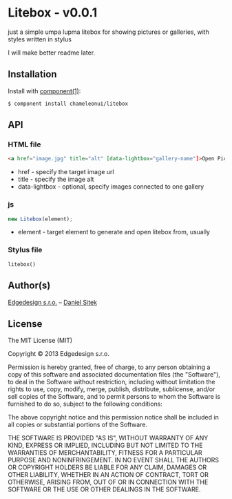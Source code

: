 # Litebox - v0.0.1

  just a simple umpa lupma litebox for showing pictures or galleries, with styles written in stylus

  I will make better readme later.

## Installation

  Install with [component(1)](http://component.io):

    $ component install chameleonui/litebox

## API

### HTML file

```html
<a href="image.jpg" title="alt" [data-lightbox="gallery-name"]>Open Picture</a>
```

* href - specify the target image url
* title - specify the image alt
* data-lightbox - optional, specify images connected to one gallery

### js

```js
new Litebox(element);
```

* element - target element to generate and open litebox from, usually

### Stylus file

```styl
litebox()
```



## Author(s)

[Edgedesign s.r.o.](http://www.edgedesing.cz) – [Daniel Sitek](https://github.com/danielsitek)

## License

The MIT License (MIT)

Copyright © 2013 Edgedesign s.r.o.

Permission is hereby granted, free of charge, to any person obtaining a copy
of this software and associated documentation files (the "Software"), to deal
in the Software without restriction, including without limitation the rights
to use, copy, modify, merge, publish, distribute, sublicense, and/or sell
copies of the Software, and to permit persons to whom the Software is
furnished to do so, subject to the following conditions:

The above copyright notice and this permission notice shall be included in
all copies or substantial portions of the Software.

THE SOFTWARE IS PROVIDED "AS IS", WITHOUT WARRANTY OF ANY KIND, EXPRESS OR
IMPLIED, INCLUDING BUT NOT LIMITED TO THE WARRANTIES OF MERCHANTABILITY,
FITNESS FOR A PARTICULAR PURPOSE AND NONINFRINGEMENT. IN NO EVENT SHALL THE
AUTHORS OR COPYRIGHT HOLDERS BE LIABLE FOR ANY CLAIM, DAMAGES OR OTHER
LIABILITY, WHETHER IN AN ACTION OF CONTRACT, TORT OR OTHERWISE, ARISING FROM,
OUT OF OR IN CONNECTION WITH THE SOFTWARE OR THE USE OR OTHER DEALINGS IN
THE SOFTWARE.
